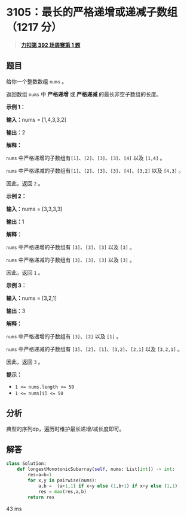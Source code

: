 # 3105：最长的严格递增或递减子数组（1217 分）


> <u>**[力扣第 392 场周赛第 1 题](https://leetcode.cn/problems/longest-strictly-increasing-or-strictly-decreasing-subarray/)**</u>

## 题目

<p>给你一个整数数组 <code>nums</code> 。</p>

<p>返回数组 <code>nums</code> 中 <strong><span data-keyword="strictly-increasing-array">严格递增</span></strong> 或 <strong><span data-keyword="strictly-decreasing-array">严格递减</span> </strong>的最长非空子数组的长度。</p>



<p><strong class="example">示例 1：</strong></p>

<div class="example-block">
<p><strong>输入：</strong><span class="example-io">nums = [1,4,3,3,2]</span></p>

<p><strong>输出：</strong><span class="example-io">2</span></p>

<p><strong>解释：</strong></p>

<p><code>nums</code> 中严格递增的子数组有<code>[1]</code>、<code>[2]</code>、<code>[3]</code>、<code>[3]</code>、<code>[4]</code> 以及 <code>[1,4]</code> 。</p>

<p><code>nums</code> 中严格递减的子数组有<code>[1]</code>、<code>[2]</code>、<code>[3]</code>、<code>[3]</code>、<code>[4]</code>、<code>[3,2]</code> 以及 <code>[4,3]</code> 。</p>

<p>因此，返回 <code>2</code> 。</p>
</div>

<p><strong class="example">示例 2：</strong></p>

<div class="example-block">
<p><strong>输入：</strong><span class="example-io">nums = [3,3,3,3]</span></p>

<p><strong>输出：</strong><span class="example-io">1</span></p>

<p><strong>解释：</strong></p>

<p><code>nums</code> 中严格递增的子数组有 <code>[3]</code>、<code>[3]</code>、<code>[3]</code> 以及 <code>[3]</code> 。</p>

<p><code>nums</code> 中严格递减的子数组有 <code>[3]</code>、<code>[3]</code>、<code>[3]</code> 以及 <code>[3]</code> 。</p>

<p>因此，返回 <code>1</code> 。</p>
</div>

<p><strong class="example">示例 3：</strong></p>

<div class="example-block">
<p><strong>输入：</strong><span class="example-io">nums = [3,2,1]</span></p>

<p><strong>输出：</strong><span class="example-io">3</span></p>

<p><strong>解释：</strong></p>

<p><code>nums</code> 中严格递增的子数组有 <code>[3]</code>、<code>[2]</code> 以及 <code>[1]</code> 。</p>

<p><code>nums</code> 中严格递减的子数组有 <code>[3]</code>、<code>[2]</code>、<code>[1]</code>、<code>[3,2]</code>、<code>[2,1]</code> 以及 <code>[3,2,1]</code> 。</p>

<p>因此，返回 <code>3</code> 。</p>
</div>



<p><strong>提示：</strong></p>

<ul>
<li><code>1 &lt;= nums.length &lt;= 50</code></li>
<li><code>1 &lt;= nums[i] &lt;= 50</code></li>
</ul>




## 分析

典型的序列dp，遍历时维护最长递增/减长度即可。

## 解答

```python
class Solution:
    def longestMonotonicSubarray(self, nums: List[int]) -> int:
        res=a=b=1
        for x,y in pairwise(nums):
            a,b =  (a+1,1) if x<y else (1,b+1) if x>y else (1,1)
            res = max(res,a,b)
        return res
```
43 ms

